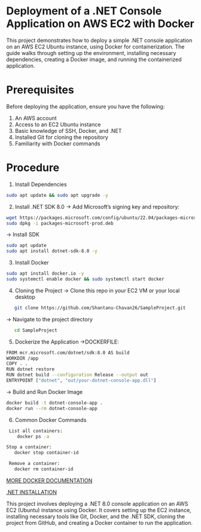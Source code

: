 # Deployment of a .NET Console Application on AWS EC2 with Docker
This project demonstrates how to deploy a simple .NET console application on an AWS EC2 Ubuntu instance, using Docker for containerization. The guide walks through setting up the environment, installing necessary dependencies, creating a Docker image, and running the containerized application.

# Prerequisites
Before deploying the application, ensure you have the following:
1) An AWS account 
2) Access to an EC2 Ubuntu instance
3) Basic knowledge of SSH, Docker, and .NET
4) Installed Git for cloning the repository
5) Familiarity with Docker commands


# Procedure 
1) Install Dependencies
```` bash
sudo apt update && sudo apt upgrade -y
````
2) Install .NET SDK 8.0
-> Add Microsoft’s signing key and repository:
```bash
wget https://packages.microsoft.com/config/ubuntu/22.04/packages-microsoft-prod.deb -O packages-microsoft-prod.deb
sudo dpkg -i packages-microsoft-prod.deb
```

-> Install SDK
``` bash
sudo apt update
sudo apt install dotnet-sdk-8.0 -y
```

3) Install Docker
``` bash
sudo apt install docker.io -y
sudo systemctl enable docker && sudo systemctl start docker
```

4) Cloning the Project
-> Clone this repo in your EC2 VM or your local desktop
``` bash
   git clone https://github.com/Shantanu-Chavan26/SampleProject.git
```

-> Navigate to the project directory 
``` bash
   cd SampleProject
```

5) Dockerize the Application
->DOCKERFILE: 
``` bash
FROM mcr.microsoft.com/dotnet/sdk:8.0 AS build  
WORKDIR /app  
COPY . .  
RUN dotnet restore  
RUN dotnet build --configuration Release --output out  
ENTRYPOINT ["dotnet", "out/your-dotnet-console-app.dll"]
```

-> Build and Run Docker Image
``` bash
docker build -t dotnet-console-app .
docker run --rm dotnet-console-app
```

6) Common Docker Commands
 ``` bash 
  List all containers:
     docker ps -a
```
  
 ``` bash 
 Stop a container:
    docker stop container-id
```
``` bash
 Remove a container:
   docker rm container-id
```
  

[MORE DOCKER DOCUMENTATION](https://docs.docker.com/)

[.NET INSTALLATION](https://learn.microsoft.com/en-us/dotnet/core/install/windows)

This project involves deploying a .NET 8.0 console application on an AWS EC2 (Ubuntu) instance using Docker. It covers setting up the EC2 instance, installing necessary tools like Git, Docker, and the .NET SDK, cloning the project from GitHub, and creating a Docker container to run the application.











